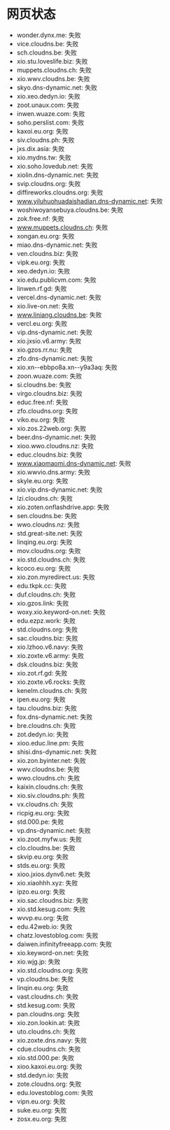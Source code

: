 # 网页状态
- wonder.dynx.me: 失败
- vice.cloudns.be: 失败
- sch.cloudns.be: 失败
- xio.stu.loveslife.biz: 失败
- muppets.cloudns.ch: 失败
- xio.wwv.cloudns.be: 失败
- skyo.dns-dynamic.net: 失败
- xio.xeo.dedyn.io: 失败
- zoot.unaux.com: 失败
- inwen.wuaze.com: 失败
- soho.perslist.com: 失败
- kaxoi.eu.org: 失败
- siv.cloudns.ph: 失败
- jxs.dix.asia: 失败
- xio.mydns.tw: 失败
- xio.soho.lovedub.net: 失败
- xiolin.dns-dynamic.net: 失败
- svip.cloudns.org: 失败
- diffireworks.cloudns.org: 失败
- www.yiluhuohuadaishadian.dns-dynamic.net: 失败
- woshiwoyansebuya.cloudns.be: 失败
- zok.free.nf: 失败
- www.muppets.cloudns.ch: 失败
- xongan.eu.org: 失败
- miao.dns-dynamic.net: 失败
- ven.cloudns.biz: 失败
- vipk.eu.org: 失败
- xeo.dedyn.io: 失败
- xio.edu.publicvm.com: 失败
- linwen.rf.gd: 失败
- vercel.dns-dynamic.net: 失败
- xio.live-on.net: 失败
- www.liniang.cloudns.be: 失败
- vercl.eu.org: 失败
- vip.dns-dynamic.net: 失败
- xio.jxsio.v6.army: 失败
- xio.gzos.rr.nu: 失败
- zfo.dns-dynamic.net: 失败
- xio.xn--ebbpo8a.xn--y9a3aq: 失败
- zoon.wuaze.com: 失败
- si.cloudns.be: 失败
- virgo.cloudns.biz: 失败
- educ.free.nf: 失败
- zfo.cloudns.org: 失败
- viko.eu.org: 失败
- xio.zos.22web.org: 失败
- beer.dns-dynamic.net: 失败
- xioo.wwo.cloudns.nz: 失败
- educ.cloudns.biz: 失败
- www.xiaomaomi.dns-dynamic.net: 失败
- xio.wwvio.dns.army: 失败
- skyle.eu.org: 失败
- xio.vip.dns-dynamic.net: 失败
- lzi.cloudns.ch: 失败
- xio.zoten.onflashdrive.app: 失败
- sen.cloudns.be: 失败
- wwo.cloudns.nz: 失败
- std.great-site.net: 失败
- linqing.eu.org: 失败
- mov.cloudns.org: 失败
- xio.std.cloudns.ch: 失败
- kcoco.eu.org: 失败
- xio.zon.myredirect.us: 失败
- edu.tkpk.cc: 失败
- duf.cloudns.ch: 失败
- xio.gzos.link: 失败
- woxy.xio.keyword-on.net: 失败
- edu.ezpz.work: 失败
- std.cloudns.org: 失败
- sac.cloudns.biz: 失败
- xio.lzhoo.v6.navy: 失败
- xio.zoxte.v6.army: 失败
- dsk.cloudns.biz: 失败
- xio.zot.rf.gd: 失败
- xio.zoxte.v6.rocks: 失败
- kenelm.cloudns.ch: 失败
- ipen.eu.org: 失败
- tau.cloudns.biz: 失败
- fox.dns-dynamic.net: 失败
- bre.cloudns.ch: 失败
- zot.dedyn.io: 失败
- xioo.educ.line.pm: 失败
- shisi.dns-dynamic.net: 失败
- xio.zon.byinter.net: 失败
- wwv.cloudns.be: 失败
- wwo.cloudns.ch: 失败
- kaixin.cloudns.ch: 失败
- xio.siv.cloudns.ph: 失败
- vx.cloudns.ch: 失败
- ricpig.eu.org: 失败
- std.000.pe: 失败
- vp.dns-dynamic.net: 失败
- xio.zoot.myfw.us: 失败
- clo.cloudns.be: 失败
- skvip.eu.org: 失败
- stds.eu.org: 失败
- xioo.jxios.dynv6.net: 失败
- xio.xiaohhh.xyz: 失败
- ipzo.eu.org: 失败
- xio.sac.cloudns.biz: 失败
- xio.std.kesug.com: 失败
- wvvp.eu.org: 失败
- edu.42web.io: 失败
- chatz.lovestoblog.com: 失败
- daiwen.infinityfreeapp.com: 失败
- xio.keyword-on.net: 失败
- xio.wjg.jp: 失败
- xio.std.cloudns.org: 失败
- vp.cloudns.be: 失败
- linqin.eu.org: 失败
- vast.cloudns.ch: 失败
- std.kesug.com: 失败
- pan.cloudns.org: 失败
- xio.zon.lookin.at: 失败
- uto.cloudns.ch: 失败
- xio.zoxte.dns.navy: 失败
- cdue.cloudns.ch: 失败
- xio.std.000.pe: 失败
- xioo.kaxoi.eu.org: 失败
- std.dedyn.io: 失败
- zote.cloudns.org: 失败
- edu.lovestoblog.com: 失败
- vipn.eu.org: 失败
- suke.eu.org: 失败
- zosx.eu.org: 失败
